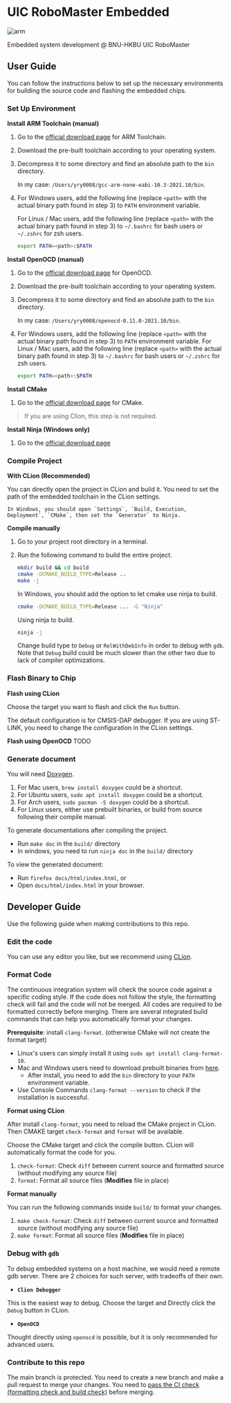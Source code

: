 # UIC RoboMaster Embedded

![arm](https://github.com/UIC-RoboMaster/UICRM-Embedded/workflows/arm%20build/badge.svg)

Embedded system development @ BNU-HKBU UIC RoboMaster

## User Guide

You can follow the instructions below to set up the necessary environments for
building the source code and flashing the embedded chips.

### Set Up Environment

**Install ARM Toolchain (manual)**

1. Go to the [official download page](https://developer.arm.com/open-source/gnu-toolchain/gnu-rm/downloads) for ARM Toolchain.
2. Download the pre-built toolchain according to your operating system.
3. Decompress it to some directory and find an absolute path to the `bin` directory.

    In my case: `/Users/yry0008/gcc-arm-none-eabi-10.3-2021.10/bin`.

4. For Windows users, add the following line (replace `<path>` with the actual binary path found in step 3) to `PATH` environment variable.

    For Linux / Mac users, add the following line (replace `<path>` with the actual binary path found in step 3) to `~/.bashrc` for bash users or `~/.zshrc` for zsh users.

    ```sh
    export PATH=<path>:$PATH
    ```

**Install OpenOCD (manual)**
1. Go to the [official download page](https://gnutoolchains.com/arm-eabi/openocd/) for OpenOCD.
2. Download the pre-built toolchain according to your operating system.
3. Decompress it to some directory and find an absolute path to the `bin` directory.

    In my case: `/Users/yry0008/openocd-0.11.0-2021.10/bin`.
4. For Windows users, add the following line (replace `<path>` with the actual binary path found in step 3) to `PATH` environment variable. For Linux / Mac users, add the following line (replace `<path>` with the actual binary path found in step 3) to `~/.bashrc` for bash users or `~/.zshrc` for zsh users.

    ```sh
    export PATH=<path>:$PATH
    ```

**Install CMake**
1. Go to the [official download page](https://cmake.org/download/) for CMake.

> If you are using Clion, this step is not required.
   
**Install Ninja (Windows only)**
1. Go to the [official download page](https://ninja-build.org)

### Compile Project

**With CLion (Recommended)**

You can directly open the project in CLion and build it.
You need to set the path of the embedded toolchain in the CLion settings.

    In Windows, you should open `Settings`, `Build, Execution, Deployment`, `CMake`, then set the `Generator` to Ninja.

**Compile manually**

1. Go to your project root directory in a terminal.
2. Run the following command to build the entire project.

    ```sh
    mkdir build && cd build
    cmake -DCMAKE_BUILD_TYPE=Release ..
    make -j
    ```
    In Windows, you should add the option to let cmake use ninja to build.
    ```sh
    cmake -DCMAKE_BUILD_TYPE=Release ... -G "Ninja"
    ```
    Using ninja to build.
    ```sh
    ninja -j
    ```
   
    Change build type to `Debug` or `RelWithDebInfo` in order to debug with `gdb`. Note that `Debug` build could be much slower than the other two due to lack of compiler optimizations.

### Flash Binary to Chip

**Flash using CLion**

Choose the target you want to flash and click the `Run` button.

The default configuration is for CMSIS-DAP debugger. If you are using ST-LINK,
you need to change the configuration in the CLion settings.

**Flash using OpenOCD**
TODO

### Generate document

You will need [Doxygen](https://www.doxygen.nl/index.html).

1. For Mac users, `brew install doxygen` could be a shortcut.
2. For Ubuntu users, `sudo apt install doxygen` could be a shortcut.
3. For Arch users, `sudo pacman -S doxygen` could be a shortcut.
4. For Linux users, either use prebuilt binaries, or build from source following their compile manual.

To generate documentations after compiling the project.

- Run `make doc` in the `build/` directory
- In windows, you need to run `ninja doc` in the `build/` directory

To view the generated document:

- Run `firefox docs/html/index.html`, or
- Open `docs/html/index.html` in your browser.

## Developer Guide

Use the following guide when making contributions to this repo.

### Edit the code
You can use any editor you like, but we recommend using [CLion](https://www.jetbrains.com/clion/).

### Format Code

The continuous integration system will check the source code against
a specific coding style. If the code does not follow the style, the
formatting check will fail and the code will not be merged.
All codes are required to be formatted correctly before merging. There are several
integrated build commands that can help you automatically format your changes.

**Prerequisite**: install `clang-format`. (otherwise CMake will not create the format target)

* Linux's users can simply install it using `sudo apt install clang-format-10`.
* Mac and Windows users need to download prebuilt binaries from [here](https://releases.llvm.org/download.html).
  * After install, you need to add the `bin` directory to your `PATH` environment variable.
* Use Console Commands `clang-format --version` to check if the installation is successful.
  
**Format using CLion**  

After install `clang-format`, you need to reload the CMake project in CLion.  Then CMAKE target `check-format` and `format` will be available.

Choose the CMake target and click the compile button. CLion will automatically format the code for you.
1. `check-format`: Check `diff` between current source and formatted source (without modifying any source file)
2. `format`: Format all source files (**Modifies** file in place)
  
**Format manually**  
  
You can run the following commands inside `build/` to format your changes.

1. `make check-format`: Check `diff` between current source and formatted source (without modifying any source file)
2. `make format`: Format all source files (**Modifies** file in place)

### Debug with `gdb`

To debug embedded systems on a host machine, we would need a remote gdb server.
There are 2 choices for such server, with tradeoffs of their own.

* **`Clion Debugger`**
    
This is the easiest way to debug. Choose the target and Directly click the `Debug` button in CLion.

* **`OpenOCD`**

Thought directly using `openocd` is possible, but it is only recommended for advanced users.

### Contribute to this repo

The main branch is protected. You need to create a new branch and make a pull request to merge your changes. You need to
<u>pass the CI check (formatting check and build check)</u> before merging.